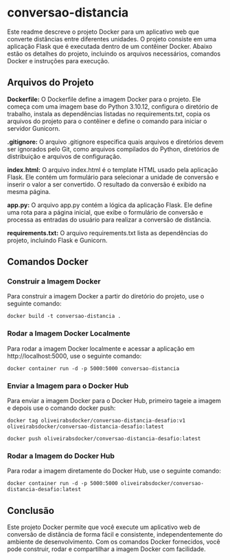 # conversao-distancia

Este readme descreve o projeto Docker para um aplicativo web que converte distâncias entre diferentes unidades. O projeto consiste em uma aplicação Flask que é executada dentro de um contêiner Docker. Abaixo estão os detalhes do projeto, incluindo os arquivos necessários, comandos Docker e instruções para execução.

## Arquivos do Projeto

**Dockerfile:** O Dockerfile define a imagem Docker para o projeto. Ele começa com uma imagem base do Python 3.10.12, configura o diretório de trabalho, instala as dependências listadas no requirements.txt, copia os arquivos do projeto para o contêiner e define o comando para iniciar o servidor Gunicorn.

**.gitignore:** O arquivo .gitignore especifica quais arquivos e diretórios devem ser ignorados pelo Git, como arquivos compilados do Python, diretórios de distribuição e arquivos de configuração.

**index.html:** O arquivo index.html é o template HTML usado pela aplicação Flask. Ele contém um formulário para selecionar a unidade de conversão e inserir o valor a ser convertido. O resultado da conversão é exibido na mesma página.

**app.py:** O arquivo app.py contém a lógica da aplicação Flask. Ele define uma rota para a página inicial, que exibe o formulário de conversão e processa as entradas do usuário para realizar a conversão de distância.

**requirements.txt:** O arquivo requirements.txt lista as dependências do projeto, incluindo Flask e Gunicorn.

## Comandos Docker

### Construir a Imagem Docker

Para construir a imagem Docker a partir do diretório do projeto, use o seguinte comando:
```
docker build -t conversao-distancia .
```

### Rodar a Imagem Docker Localmente

Para rodar a imagem Docker localmente e acessar a aplicação em http://localhost:5000, use o seguinte comando:
```
docker container run -d -p 5000:5000 conversao-distancia
```

### Enviar a Imagem para o Docker Hub

Para enviar a imagem Docker para o Docker Hub, primeiro tageie a imagem e depois use o comando docker push:
```
docker tag oliveirabsdocker/conversao-distancia-desafio:v1 oliveirabsdocker/conversao-distancia-desafio:latest
```
```
docker push oliveirabsdocker/conversao-distancia-desafio:latest
```

### Rodar a Imagem do Docker Hub

Para rodar a imagem diretamente do Docker Hub, use o seguinte comando:

```
docker container run -d -p 5000:5000 oliveirabsdocker/conversao-distancia-desafio:latest
```

## Conclusão

Este projeto Docker permite que você execute um aplicativo web de conversão de distância de forma fácil e consistente, independentemente do ambiente de desenvolvimento. Com os comandos Docker fornecidos, você pode construir, rodar e compartilhar a imagem Docker com facilidade.